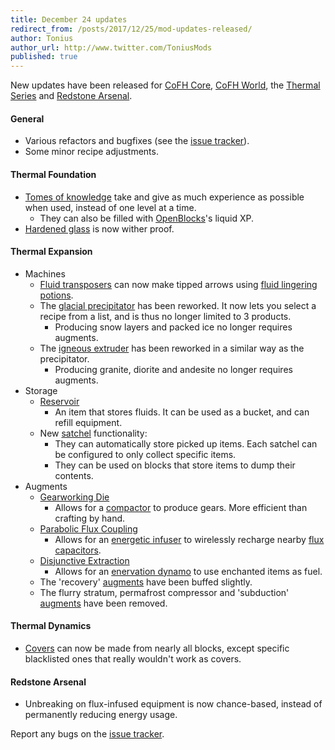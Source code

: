 ```yaml
---
title: December 24 updates
redirect_from: /posts/2017/12/25/mod-updates-released/
author: Tonius
author_url: http://www.twitter.com/ToniusMods
published: true
---
```


New updates have been released for [CoFH Core](/docs/cofh-core/), [CoFH
World](/docs/cofh-world/), the [Thermal Series](/docs/#thermal-series) and
[Redstone Arsenal](/docs/redstone-arsenal/).

#### General
* Various refactors and bugfixes (see the [issue
  tracker](https://github.com/CoFH/Feedback/issues?q=is%3Aissue+is%3Aclosed+label%3Afixed+sort%3Aupdated-desc)).
* Some minor recipe adjustments.

#### Thermal Foundation
* [Tomes of knowledge](/docs/tome-of-knowledge/) take and give as much
  experience as possible when used, instead of one level at a time.
  * They can also be filled with [OpenBlocks](https://www.openmods.info/)'s
    liquid XP.
* [Hardened glass](/docs/hardened-glass/) is now wither proof.

#### Thermal Expansion
* Machines
  * [Fluid transposers](/docs/fluid-transposer/) can now make tipped arrows
    using [fluid lingering potions](/docs/potion-fluid/).
  * The [glacial precipitator](/docs/glacial-precipitator/) has been reworked.
    It now lets you select a recipe from a list, and is thus no longer limited
    to 3 products.
    * Producing snow layers and packed ice no longer requires augments.
  * The [igneous extruder](/docs/igneous-extruder/) has been reworked in a
    similar way as the precipitator.
    * Producing granite, diorite and andesite no longer requires augments.
* Storage
  * [Reservoir](/docs/reservoir/)
    * An item that stores fluids. It can be used as a bucket, and can refill
      equipment.
  * New [satchel](/docs/satchel/) functionality:
    * They can automatically store picked up items. Each satchel can be
      configured to only collect specific items.
    * They can be used on blocks that store items to dump their contents.
* Augments
  * [Gearworking Die](/docs/augment-gearworking-die/)
    * Allows for a [compactor](/docs/compactor/) to produce gears. More
      efficient than crafting by hand.
  * [Parabolic Flux Coupling](/docs/augment-parabolic-flux-coupling/)
    * Allows for an [energetic infuser](/docs/energetic-infuser/) to wirelessly
      recharge nearby [flux capacitors](/docs/flux-capacitor/).
  * [Disjunctive Extraction](/docs/augment-disjunctive-extraction/)
    * Allows for an [enervation dynamo](/docs/enervation-dynamo/) to use
      enchanted items as fuel.
  * The 'recovery' [augments](/docs/augments/) have been buffed slightly.
  * The flurry stratum, permafrost compressor and 'subduction'
    [augments](/docs/augments/) have been removed.

#### Thermal Dynamics
* [Covers](/docs/covers/) can now be made from nearly all blocks, except
  specific blacklisted ones that really wouldn't work as covers.

#### Redstone Arsenal
* Unbreaking on flux-infused equipment is now chance-based, instead of
  permanently reducing energy usage.

Report any bugs on the [issue tracker](http://www.github.com/CoFH/Feedback).
